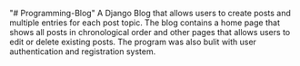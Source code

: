 "# Programming-Blog" 
A Django Blog that allows users to create posts and multiple entries for each post topic. The blog contains a home page that shows all posts in chronological order and other pages that allows users to edit or delete existing posts. The program was also bulit with user authentication and registration system.


